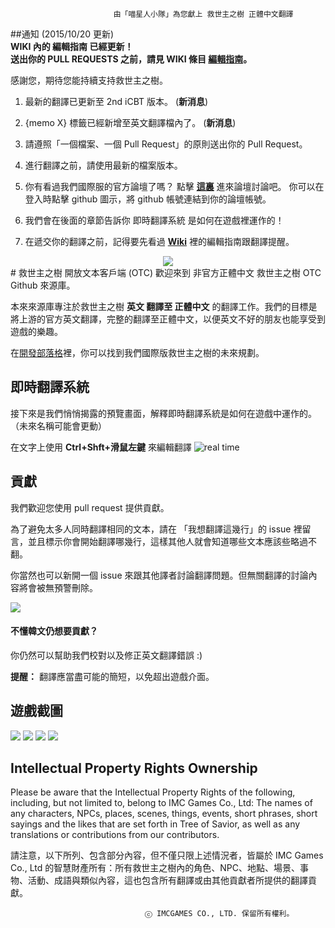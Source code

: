                            由「喵星人小隊」為您獻上 救世主之樹 正體中文翻譯 
##通知 (2015/10/20 更新)
<br>
**WIKI 內的 編輯指南 已經更新！** <br>
**送出你的 PULL REQUESTS 之前，請見 WIKI 條目 [編輯指南](https://github.com/Meowurs/TreeOfSaviorChineseTraditional/wiki/%E7%B7%A8%E8%BC%AF%E6%8C%87%E5%8D%97)。**

感謝您，期待您能持續支持救世主之樹。

1. 最新的翻譯已更新至 2nd iCBT 版本。 (**新消息**)

2. {memo X} 標籤已經新增至英文翻譯檔內了。 (**新消息**)

3. 請遵照「一個檔案、一個 Pull Request」的原則送出你的 Pull Request。 

4. 進行翻譯之前，請使用最新的檔案版本。 

5. 你有看過我們國際服的官方論壇了嗎？ 點擊 [**這裏**](https://forum.treeofsavior.com/) 進來論壇討論吧。 你可以在登入時點擊 github 圖示，將 github 帳號連結到你的論壇帳號。

6. 我們會在後面的章節告訴你 即時翻譯系統 是如何在遊戲裡運作的！

7. 在遞交你的翻譯之前，記得要先看過 [**Wiki**](https://github.com/Meowurs/TreeOfSaviorChineseTraditional/wiki) 裡的編輯指南跟翻譯提醒。


<center><img src="https://fbcdn-sphotos-g-a.akamaihd.net/hphotos-ak-xap1/v/t1.0-9/969383_419497041509849_21485321_n.jpg?oh=4f5a38d7c9f8c311b803b4adb80a0a28&oe=56347E65&__gda__=1444560791_5463c6dc462165446fcead1c56bef11d"/></center>
# 救世主之樹 開放文本客戶端 (OTC)   
歡迎來到 非官方正體中文 救世主之樹 OTC Github 來源庫。

本來來源庫專注於救世主之樹 **英文 翻譯至 正體中文** 的翻譯工作。我們的目標是將上游的官方英文翻譯，完整的翻譯至正體中文，以便英文不好的朋友也能享受到遊戲的樂趣。

在[開發部落格](http://blog.treeofsavior.com/en/)裡，你可以找到我們國際版救世主之樹的未來規劃。


## 即時翻譯系統
接下來是我們悄悄揭露的預覽畫面，解釋即時翻譯系統是如何在遊戲中運作的。（未來名稱可能會更動）

在文字上使用 **Ctrl+Shft+滑鼠左鍵** 來編輯翻譯
![real time](http://blog.treeofsavior.com/en/wp-content/uploads/sites/4/2015/04/sample4.gif)

## 貢獻

我們歡迎您使用 pull request 提供貢獻。

為了避免太多人同時翻譯相同的文本，請在 「我想翻譯這幾行」的 issue 裡留言，並且標示你會開始翻譯哪幾行，這樣其他人就會知道哪些文本應該些略過不翻。

你當然也可以新開一個 issue 來跟其他譯者討論翻譯問題。但無關翻譯的討論內容將會被無預警刪除。


<img src="https://lh4.googleusercontent.com/YGwDvBpboqxwxWIEibS85PHXcV-wnPQvMMLQC17m3wY=w1028-h478-no"/>

#### 不懂韓文仍想要貢獻？

你仍然可以幫助我們校對以及修正英文翻譯錯誤 :)

**提醒：** 翻譯應當盡可能的簡短，以免超出遊戲介面。


## 遊戲截圖
<img src="http://blog.treeofsavior.com/en/wp-content/uploads/sites/4/2015/03/2-1024x594.jpg"/>
<img src="http://blog.treeofsavior.com/en/wp-content/uploads/sites/4/2015/03/1-1024x595.jpg"/>
<img src="http://blog.treeofsavior.com/en/wp-content/uploads/sites/4/2015/03/screenshot_20150319_00015-1024x578.jpg"/>
<img src="http://blog.treeofsavior.com/en/wp-content/uploads/sites/4/2015/03/screenshot_20150319_00014-1024x578.jpg"/>


## Intellectual Property Rights Ownership
Please be aware that the Intellectual Property Rights of the following, including, but not limited to, belong to IMC Games Co., Ltd: The names of any characters, NPCs, places, scenes, things, events, short phrases, short sayings and the likes that are set forth in Tree of Savior, as well as any translations or contributions from our contributors.

請注意，以下所列、包含部分內容，但不僅只限上述情況者，皆屬於 IMC Games Co., Ltd 的智慧財產所有：所有救世主之樹內的角色、NPC、地點、場景、事物、活動、成語與類似內容，這也包含所有翻譯或由其他貢獻者所提供的翻譯貢獻。

                                  ⓒ IMCGAMES CO., LTD. 保留所有權利。
